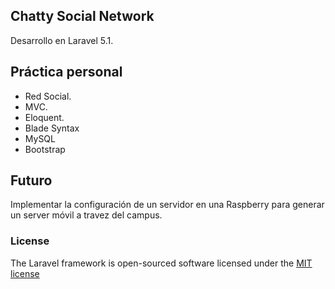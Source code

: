 ## Chatty Social Network

Desarrollo en Laravel 5.1.

## Práctica personal

- Red Social.
- MVC.
- Eloquent.
- Blade Syntax
- MySQL
- Bootstrap

## Futuro

Implementar la configuración de un servidor en una Raspberry para generar un server móvil a travez del campus.

### License

The Laravel framework is open-sourced software licensed under the [MIT license](http://opensource.org/licenses/MIT)
